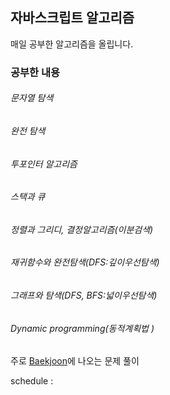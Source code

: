 ## 자바스크립트 알고리즘
매일 공부한 알고리즘을 올립니다.

### 공부한 내용
###### 문자열 탐색
###### 완전 탐색
###### 투포인터 알고리즘
###### 스택과 큐
###### 정렬과 그리디, 결정알고리즘(이분검색)
###### 재귀함수와 완전탐색(DFS:깊이우선탐색)
###### 그래프와 탐색(DFS, BFS:넓이우선탐색)
###### Dynamic programming(동적계획법 )

주로 [Baekjoon](https://www.acmicpc.net/)에 나오는 문제 풀이

schedule : 